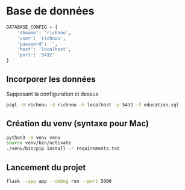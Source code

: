 # Base de données

```py
DATABASE_CONFIG = {
    'dbname': 'richnou',
    'user': 'richnou',
    'password': '',
    'host': 'localhost',
    'port': '5432'
}
```

## Incorporer les données

Supposant la configuration ci dessus

```sh
psql -U richnou -d richnou -h localhost -p 5432 -f education.sql
```

## Création du venv (syntaxe pour Mac)

```sh
python3 -m venv venv
source venv/bin/activate
./venv/bin/pip install -r requirements.txt
```

## Lancement du projet

```sh
flask --app app --debug run --port 5000
```
